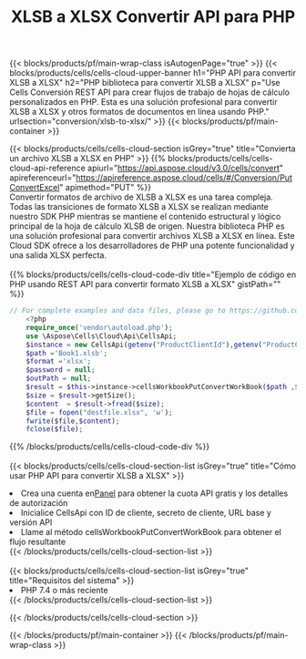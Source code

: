 ﻿---
title:  XLSB a XLSX Convertir API para PHP
description:  API y SDK en la nube para Microsoft Excel y OpenOffice Calc. Convierta la hoja de cálculo a otro archivo de formato.
url: /es/php/conversion/xlsb-to-xlsx/
---
{{< blocks/products/pf/main-wrap-class isAutogenPage="true" >}}
{{< blocks/products/cells/cells-cloud-upper-banner h1="PHP API para convertir XLSB a XLSX" h2="PHP biblioteca para convertir XLSB a XLSX" p="Use Cells Conversión REST API para crear flujos de trabajo de hojas de cálculo personalizados en PHP. Esta es una solución profesional para convertir XLSB a XLSX y otros formatos de documentos en línea usando PHP." urlsection="conversion/xlsb-to-xlsx/" >}}
{{< blocks/products/pf/main-container >}}

{{< blocks/products/cells/cells-cloud-section isGrey="true" title="Convierta un archivo XLSB a XLSX en PHP" >}}
{{% blocks/products/cells/cells-cloud-api-reference apiurl="https://api.aspose.cloud/v3.0/cells/convert" apireferenceurl="https://apireference.aspose.cloud/cells/#/Conversion/PutConvertExcel" apimethod="PUT" %}}
<br/>
Convertir formatos de archivo de XLSB a XLSX es una tarea compleja. Todas las transiciones de formato XLSB a XLSX se realizan mediante nuestro SDK PHP mientras se mantiene el contenido estructural y lógico principal de la hoja de cálculo XLSB de origen. Nuestra biblioteca PHP es una solución profesional para convertir archivos XLSB a XLSX en línea. Este Cloud SDK ofrece a los desarrolladores de PHP una potente funcionalidad y una salida XLSX perfecta.
<br/>
<br/>
{{% blocks/products/cells/cells-cloud-code-div title="Ejemplo de código en PHP usando REST API para convertir formato XLSB a XLSX" gistPath="" %}}
 
```php
// For complete examples and data files, please go to https://github.com/aspose-cells-cloud/aspose-cells-cloud-php/
    <?php
    require_once('vendor\autoload.php');
    use \Aspose\Cells\Cloud\Api\CellsApi;
    $instance = new CellsApi(getenv("ProductClientId"),getenv("ProductClientSecret"));
    $path ='Book1.xlsb';    
    $format ='xlsx';
    $password = null;
    $outPath = null;      
    $result = $this->instance->cellsWorkbookPutConvertWorkBook($path ,$format, $password,  $outPath);
    $size = $result->getSize();
    $content  = $result->fread($size);
    $file = fopen("destfile.xlsx", 'w');
    fwrite($file,$content);
    fclose($file);
```
 
{{% /blocks/products/cells/cells-cloud-code-div %}}
<br/>
<br/>
{{< blocks/products/cells/cells-cloud-section-list isGrey="true" title="Cómo usar PHP API para convertir XLSB a XLSX" >}}
<li> Crea una cuenta en<a href="https://dashboard.aspose.cloud/">Panel</a> para obtener la cuota API gratis y los detalles de autorización</li>
<li>Inicialice CellsApi con ID de cliente, secreto de cliente, URL base y versión API</li>
<li>Llame al método cellsWorkbookPutConvertWorkBook para obtener el flujo resultante</li>
{{< /blocks/products/cells/cells-cloud-section-list >}}
<br/>
<br/>
{{< blocks/products/cells/cells-cloud-section-list isGrey="true" title="Requisitos del sistema" >}}
<li>PHP 7.4 o más reciente</li>
{{< /blocks/products/cells/cells-cloud-section-list >}}

{{< /blocks/products/cells/cells-cloud-section >}}

{{< /blocks/products/pf/main-container >}}
{{< /blocks/products/pf/main-wrap-class >}}
